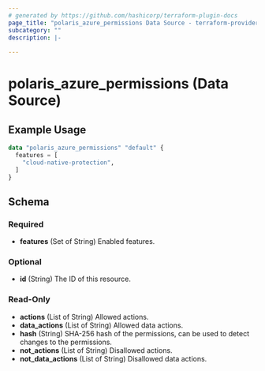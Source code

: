 ```yaml
---
# generated by https://github.com/hashicorp/terraform-plugin-docs
page_title: "polaris_azure_permissions Data Source - terraform-provider-polaris"
subcategory: ""
description: |-
  
---
```


# polaris_azure_permissions (Data Source)



## Example Usage

```terraform
data "polaris_azure_permissions" "default" {
  features = [
    "cloud-native-protection",
  ]
}
```

<!-- schema generated by tfplugindocs -->
## Schema

### Required

- **features** (Set of String) Enabled features.

### Optional

- **id** (String) The ID of this resource.

### Read-Only

- **actions** (List of String) Allowed actions.
- **data_actions** (List of String) Allowed data actions.
- **hash** (String) SHA-256 hash of the permissions, can be used to detect changes to the permissions.
- **not_actions** (List of String) Disallowed actions.
- **not_data_actions** (List of String) Disallowed data actions.


